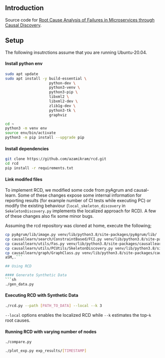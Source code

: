 ## Introduction
Source code for [Root Cause Analysis of Failures in Microservices through Causal Discovery](https://proceedings.neurips.cc/paper_files/paper/2022/file/c9fcd02e6445c7dfbad6986abee53d0d-Paper-Conference.pdf).

## Setup
The following insutrctions assume that you are running Ubuntu-20.04.
#### Install python env
```bash
sudo apt update
sudo apt install -y build-essential \
                    python-dev \
                    python3-venv \
                    python3-pip \
                    libxml2 \
                    libxml2-dev \
                    zlib1g-dev \
                    python3-tk \
                    graphviz

cd ~
python3 -m venv env
source env/bin/activate
python3 -m pip install --upgrade pip
```

#### Install dependencies
```bash
git clone https://github.com/azamikram/rcd.git
cd rcd
pip install -r requirements.txt
```

#### Link modifed files
To implement RCD, we modified some code from pyAgrum and causal-learn.
Some of these changes expose some internal information for reporting results (for example number of CI tests while executing PC) or modify the existing behaviour (`local_skeleton_discovery` in `SekeletonDiscovery.py` implements the localized approach for RCD). A few of these changes also fix some minor bugs.

Assuming the rcd repository was cloned at home, execute the following;
```bash
cp pyAgrum/lib/image.py venv/lib/python3.8/site-packages/pyAgrum/lib/
cp causallearn/search/ConstraintBased/FCI.py venv/lib/python3.8/site-packages/causallearn/search/ConstraintBased/
cp causallearn/utils/Fas.py venv/lib/python3.8/site-packages/causallearn/utils/
cp causallearn/utils/PCUtils/SkeletonDiscovery.py venv/lib/python3.8/site-packages/causallearn/utils/PCUtils/
cp causallearn/graph/GraphClass.py venv/lib/python3.8/site-packages/causallearn/graph/
aSM,.```

## Using RCD

#### Generate Synthetic Data
```sh
./gen_data.py
```

#### Executing RCD with Synthetic Data
```sh
./rcd.py --path [PATH_TO_DATA] --local --k 3
```

`--local` options enables the localized RCD while `--k` estimates the top-`k` root causes.

#### Running RCD with varying number of nodes
```sh
./compare.py

./plot_exp.py exp_results/[TIMESTAMP]
```
